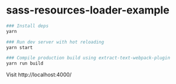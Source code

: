 # sass-resources-loader-example

```bash
### Install deps
yarn

### Run dev server with hot reloading
yarn start

### Compile production build using extract-text-webpack-plugin
yarn run build
```

Visit http://localhost:4000/
